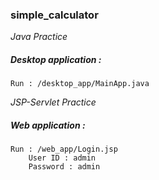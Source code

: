### simple_calculator

*Java Practice*

##### Desktop application :
    
    Run : /desktop_app/MainApp.java

*JSP-Servlet Practice*

##### Web application :
    
    
    Run : /web_app/Login.jsp
        User ID : admin
        Password : admin
